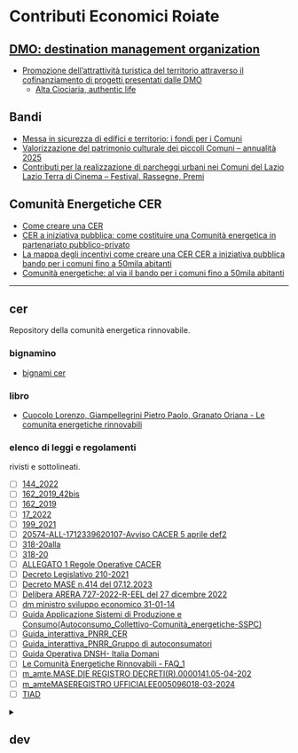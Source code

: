 # Contributi Economici Roiate

## [DMO: destination management organization](https://www.visitlazio.com/dmo-destination-management-organization/)
- [Promozione dell’attrattività turistica del territorio attraverso il cofinanziamento di progetti presentati dalle DMO](https://www.lazioeuropa.it/bandi/promozione-dellattrattivita-turistica-del-territorio-attraverso-il-cofinanziamento-di-progetti-presentati-dalle-dmo/)
  - [Alta Ciociaria, authentic life](https://www.altaciociaria.it/)

## Bandi
- [Messa in sicurezza di edifici e territorio: i fondi per i Comuni](https://biblus.acca.it/contributi-messa-in-sicurezza-edifici-e-territorio/)
- [Valorizzazione del patrimonio culturale dei piccoli Comuni – annualità 2025](https://www.lazioeuropa.it/bandi/valorizzazione-del-patrimonio-culturale-dei-piccoli-comuni-annualita-2025/)
- [Contributi per la realizzazione di parcheggi urbani nei Comuni del Lazio](https://www.lazioeuropa.it/bandi/contributi-per-la-realizzazione-di-parcheggi-urbani-nei-comuni-del-lazio/)
[Lazio Terra di Cinema – Festival, Rassegne, Premi](https://www.lazioeuropa.it/bandi/lazio-terra-di-cinema-festival-rassegne-premi/)


## Comunità Energetiche CER
- [Come creare una CER](https://biblus.acca.it/come-creare-una-comunita-energetica-rinnovabile/)
- [CER a iniziativa pubblica: come costituire una Comunità energetica in partenariato pubblico-privato](https://biblus.acca.it/notizie/cer-a-iniziativa-pubblica-come-costituire-una-comunita-energetica-in-partenariato-pubblico-privato/)
- [La mappa degli incentivi come creare una CER CER a iniziativa pubblica bando per i comuni fino a 50mila abitanti](https://biblus.acca.it/comunita-energetiche-cer-decreto-incentivi/)
- [Comunità energetiche: al via il bando per i comuni fino a 50mila abitanti](https://biblus.acca.it/notizie/comunita-energetiche-al-via-il-bando-per-i-comuni-fino-a-50mila-abitanti/)

---

## cer
Repository della comunità energetica rinnovabile.

### bignamino
 - [bignami cer](<docs/bignami CER.pdf>)

### libro
 - [Cuocolo Lorenzo, Giampellegrini Pietro Paolo, Granato Oriana - Le comunita energetiche rinnovabili](docs/cer.epub)

### elenco di leggi e regolamenti
rivisti e sottolineati.
- [ ] [144_2022](<docs/144_2022.pdf>)
- [ ] [162_2019_42bis](<docs/162_2019_42bis.rtf>)
- [ ] [162_2019](<docs/162_2019.pdf>)
- [ ] [17_2022](<docs/17_2022.pdf>)
- [ ] [199_2021](<docs/199_2021.pdf>)
- [ ] [20574-ALL-1712339620107-Avviso CACER 5 aprile def2](<docs/20574-ALL-1712339620107-Avviso CACER 5 aprile def2.pdf>)
- [ ] [318-20alla](<docs/318-20alla.pdf>)
- [ ] [318-20](<docs/318-20.pdf>)
- [ ] [ALLEGATO 1 Regole Operative CACER](<docs/ALLEGATO 1 Regole Operative CACER.pdf>)
- [ ] [Decreto Legislativo 210-2021](<docs/Decreto Legislativo 210-2021.pdf>)
- [ ] [Decreto MASE n.414 del 07.12.2023](<docs/Decreto MASE n.414 del 07.12.2023.pdf>)
- [ ] [Delibera ARERA 727-2022-R-EEL del 27 dicembre 2022](<docs/Delibera ARERA 727-2022-R-EEL del 27 dicembre 2022.pdf>)
- [ ] [dm ministro sviluppo economico 31-01-14](<docs/dm ministro sviluppo economico 31-01-14 .pdf>)
- [ ] [Guida Applicazione Sistemi di Produzione e Consumo(Autoconsumo_Collettivo-Comunità_energetiche-SSPC)](<docs/Guida Applicazione Sistemi di Produzione e Consumo(Autoconsumo_Collettivo-Comunità_energetiche-SSPC).pdf>)
- [ ] [Guida_interattiva_PNRR_CER](<docs/Guida_interattiva_PNRR_CER.pdf>)
- [ ] [Guida_interattiva_PNRR_Gruppo di autoconsumatori](<docs/Guida_interattiva_PNRR_Gruppo di autoconsumatori.pdf>)
- [ ] [Guida Operativa DNSH- Italia Domani](<docs/Guida Operativa DNSH- Italia Domani.pdf>)
- [ ] [Le Comunità Energetiche Rinnovabili - FAQ_1](<docs/Le Comunità Energetiche Rinnovabili - FAQ_1.pdf>)
- [ ] [m_amte.MASE.DIE REGISTRO DECRETI(R).0000141.05-04-202](<docs/m_amte.MASE.DIE REGISTRO DECRETI(R).0000141.05-04-2024.pdf>)
- [ ] [m_amteMASEREGISTRO UFFICIALEE005096018-03-2024](<docs/m_amteMASEREGISTRO UFFICIALEE005096018-03-2024.pdf>)
- [ ] [TIAD](<docs/TIAD.pdf>)

<details>

 <summary><h2>dev</h2></summary>
 
### comando per creare la lista
```
ls . | sed -e 's/\(.\+\)/\-\ \[\ \]\ \[\1\]\(<docs\/\1>\)/g'
```

### crm's to test
1. [How to use GitHub for project management](https://graphite.dev/guides/github-project-management-guide)
2. [planka](https://github.com/plankanban/planka)
3. [organice](https://github.com/200ok-ch/organice)
4. [bolt](https://github.com/boltpkg/bolt)
5. [Tasks.md](https://github.com/boltpkg/bolt)
6. [gantt](https://github.com/DHTMLX/gantt)

- aggiungere rimozione estensione.

</details>
